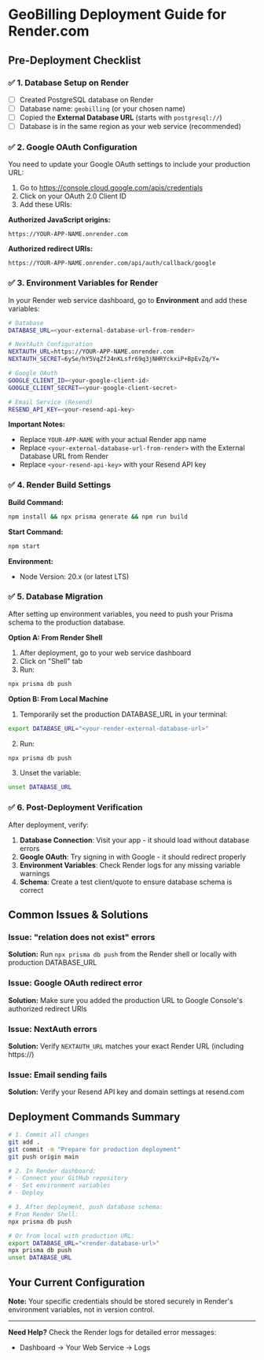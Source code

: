 # GeoBilling Deployment Guide for Render.com

## Pre-Deployment Checklist

### ✅ 1. Database Setup on Render

- [ ] Created PostgreSQL database on Render
- [ ] Database name: `geobilling` (or your chosen name)
- [ ] Copied the **External Database URL** (starts with `postgresql://`)
- [ ] Database is in the same region as your web service (recommended)

### ✅ 2. Google OAuth Configuration

You need to update your Google OAuth settings to include your production URL:

1. Go to https://console.cloud.google.com/apis/credentials
2. Click on your OAuth 2.0 Client ID
3. Add these URIs:

**Authorized JavaScript origins:**
```
https://YOUR-APP-NAME.onrender.com
```

**Authorized redirect URIs:**
```
https://YOUR-APP-NAME.onrender.com/api/auth/callback/google
```

### ✅ 3. Environment Variables for Render

In your Render web service dashboard, go to **Environment** and add these variables:

```bash
# Database
DATABASE_URL=<your-external-database-url-from-render>

# NextAuth Configuration
NEXTAUTH_URL=https://YOUR-APP-NAME.onrender.com
NEXTAUTH_SECRET=6ySe/hY5VqZf24nKLsfr69q3jNHRYckxiP+BpEvZq/Y=

# Google OAuth
GOOGLE_CLIENT_ID=<your-google-client-id>
GOOGLE_CLIENT_SECRET=<your-google-client-secret>

# Email Service (Resend)
RESEND_API_KEY=<your-resend-api-key>
```

**Important Notes:**
- Replace `YOUR-APP-NAME` with your actual Render app name
- Replace `<your-external-database-url-from-render>` with the External Database URL from Render
- Replace `<your-resend-api-key>` with your Resend API key

### ✅ 4. Render Build Settings

**Build Command:**
```bash
npm install && npx prisma generate && npm run build
```

**Start Command:**
```bash
npm start
```

**Environment:**
- Node Version: 20.x (or latest LTS)

### ✅ 5. Database Migration

After setting up environment variables, you need to push your Prisma schema to the production database.

**Option A: From Render Shell**
1. After deployment, go to your web service dashboard
2. Click on "Shell" tab
3. Run:
```bash
npx prisma db push
```

**Option B: From Local Machine**
1. Temporarily set the production DATABASE_URL in your terminal:
```bash
export DATABASE_URL="<your-render-external-database-url>"
```
2. Run:
```bash
npx prisma db push
```
3. Unset the variable:
```bash
unset DATABASE_URL
```

### ✅ 6. Post-Deployment Verification

After deployment, verify:

1. **Database Connection**: Visit your app - it should load without database errors
2. **Google OAuth**: Try signing in with Google - it should redirect properly
3. **Environment Variables**: Check Render logs for any missing variable warnings
4. **Schema**: Create a test client/quote to ensure database schema is correct

## Common Issues & Solutions

### Issue: "relation does not exist" errors
**Solution:** Run `npx prisma db push` from the Render shell or locally with production DATABASE_URL

### Issue: Google OAuth redirect error
**Solution:** Make sure you added the production URL to Google Console's authorized redirect URIs

### Issue: NextAuth errors
**Solution:** Verify `NEXTAUTH_URL` matches your exact Render URL (including https://)

### Issue: Email sending fails
**Solution:** Verify your Resend API key and domain settings at resend.com

## Deployment Commands Summary

```bash
# 1. Commit all changes
git add .
git commit -m "Prepare for production deployment"
git push origin main

# 2. In Render dashboard:
# - Connect your GitHub repository
# - Set environment variables
# - Deploy

# 3. After deployment, push database schema:
# From Render Shell:
npx prisma db push

# Or from local with production URL:
export DATABASE_URL="<render-database-url>"
npx prisma db push
unset DATABASE_URL
```

## Your Current Configuration

**Note:** Your specific credentials should be stored securely in Render's environment variables, not in version control.

---

**Need Help?** Check the Render logs for detailed error messages:
- Dashboard → Your Web Service → Logs
